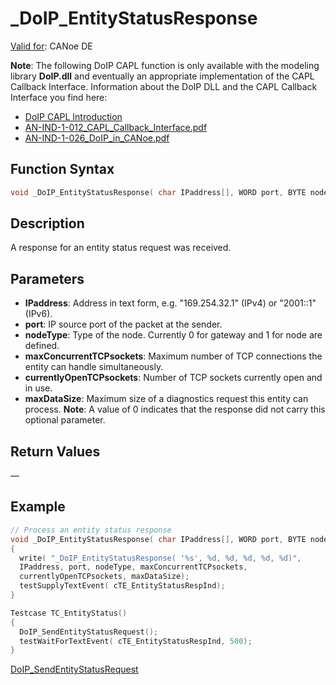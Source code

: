 # _DoIP_EntityStatusResponse

[Valid for](../../../Shared/FeatureAvailability.md): CANoe DE

**Note**: The following DoIP CAPL function is only available with the modeling library **DoIP.dll** and eventually an appropriate implementation of the CAPL Callback Interface. Information about the DoIP DLL and the CAPL Callback Interface you find here:

- [DoIP CAPL Introduction](../CAPLDiagnosticDoIP.md)
- [AN-IND-1-012_CAPL_Callback_Interface.pdf](javascript:startDemoLoader('AN-IND-1-012_CAPL_Callback_Interface.pdf'))
- [AN-IND-1-026_DoIP_in_CANoe.pdf](javascript:startDemoLoader('AN-IND-1-026_DoIP_in_CANoe.pdf'))

## Function Syntax

```c
void _DoIP_EntityStatusResponse( char IPaddress[], WORD port, BYTE nodeType, BYTE maxConcurrentTCPsockets, BYTE currentlyOpenTCPsockets, DWORD maxDataSize);
```

## Description

A response for an entity status request was received.

## Parameters

- **IPaddress**: Address in text form, e.g. "169.254.32.1" (IPv4) or "2001::1" (IPv6).
- **port**: IP source port of the packet at the sender.
- **nodeType**: Type of the node. Currently 0 for gateway and 1 for node are defined.
- **maxConcurrentTCPsockets**: Maximum number of TCP connections the entity can handle simultaneously.
- **currentlyOpenTCPsockets**: Number of TCP sockets currently open and in use.
- **maxDataSize**: Maximum size of a diagnostics request this entity can process. **Note**: A value of 0 indicates that the response did not carry this optional parameter.

## Return Values

—

## Example

```c
// Process an entity status response
void _DoIP_EntityStatusResponse( char IPaddress[], WORD port, BYTE nodeType, BYTE maxConcurrentTCPsockets, BYTE currentlyOpenTCPsockets, DWORD maxDataSize)
{
  write( "_DoIP_EntityStatusResponse( '%s', %d, %d, %d, %d, %d)",
  IPaddress, port, nodeType, maxConcurrentTCPsockets,
  currentlyOpenTCPsockets, maxDataSize);
  testSupplyTextEvent( cTE_EntityStatusRespInd);
}

Testcase TC_EntityStatus()
{
  DoIP_SendEntityStatusRequest();
  testWaitForTextEvent( cTE_EntityStatusRespInd, 500);
}
```

[DoIP_SendEntityStatusRequest](CAPLfunctionDoIPSendEntityStatusRequest.md)
